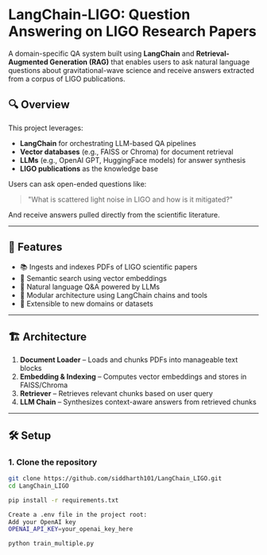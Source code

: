 # LangChain-LIGO: Question Answering on LIGO Research Papers

A domain-specific QA system built using **LangChain** and **Retrieval-Augmented Generation (RAG)** that enables users to ask natural language questions about gravitational-wave science and receive answers extracted from a corpus of LIGO publications.

## 🔍 Overview

This project leverages:
- **LangChain** for orchestrating LLM-based QA pipelines
- **Vector databases** (e.g., FAISS or Chroma) for document retrieval
- **LLMs** (e.g., OpenAI GPT, HuggingFace models) for answer synthesis
- **LIGO publications** as the knowledge base

Users can ask open-ended questions like:
> "What is scattered light noise in LIGO and how is it mitigated?"

And receive answers pulled directly from the scientific literature.

---

## 🧠 Features

- 📚 Ingests and indexes PDFs of LIGO scientific papers
- 🔎 Semantic search using vector embeddings
- 💬 Natural language Q&A powered by LLMs
- 🔁 Modular architecture using LangChain chains and tools
- 🧪 Extensible to new domains or datasets

---

## 🏗️ Architecture

1. **Document Loader** – Loads and chunks PDFs into manageable text blocks
2. **Embedding & Indexing** – Computes vector embeddings and stores in FAISS/Chroma
3. **Retriever** – Retrieves relevant chunks based on user query
4. **LLM Chain** – Synthesizes context-aware answers from retrieved chunks

---

## 🛠️ Setup

### 1. Clone the repository
```bash
git clone https://github.com/siddharth101/LangChain_LIGO.git
cd LangChain_LIGO

pip install -r requirements.txt

Create a .env file in the project root:
Add your OpenAI key
OPENAI_API_KEY=your_openai_key_here

python train_multiple.py
```

